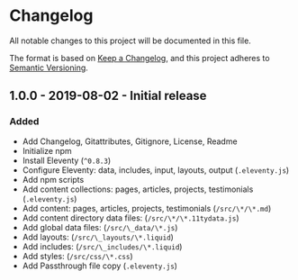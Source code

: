 # Changelog
All notable changes to this project will be documented in this file.

The format is based on [Keep a Changelog](https://keepachangelog.com/en/1.0.0/),
and this project adheres to [Semantic Versioning](https://semver.org/spec/v2.0.0.html).

<!--
## X.X.X - XXXX-XX-XX - XXXXXX

### Added
### Changed
### Deprecated
### Removed
### Fixed
### Security
-->

## 1.0.0 - 2019-08-02 - Initial release

### Added
- Add Changelog, Gitattributes, Gitignore, License, Readme
- Initialize npm
- Install Eleventy (`^0.8.3`)
- Configure Eleventy: data, includes, input, layouts, output (`.eleventy.js`)
- Add npm scripts
- Add content collections: pages, articles, projects, testimonials (`.eleventy.js`)
- Add content: pages, articles, projects, testimonials (`/src/\*/\*.md`)
- Add content directory data files: (`/src/\*/\*.11tydata.js`)
- Add global data files: (`/src/\_data/\*.js`)
- Add layouts: (`/src/\_layouts/\*.liquid`)
- Add includes: (`/src/\_includes/\*.liquid`)
- Add styles: (`/src/css/\*.css`)
- Add Passthrough file copy (`.eleventy.js`)